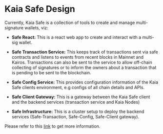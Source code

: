 # Kaia Safe Design

Currently, Kaia Safe is a collection of tools to create and manage multi-signature wallets, viz:

- **Safe React:** This is a react web app to create and interact with a multi-sig wallet.

- **Safe Transaction Service:** This keeps track of transactions sent via safe contracts and listens to events from recent blocks in Mainnet and Kairos. Transactions can also be sent to the service to allow off-chain collecting of signatures or to inform the owners about a transaction that is pending to be sent to the blockchain.

- **Safe Config Service:** This provides configuration information of the Kaia Safe clients environment, e.g configs of all chain details and APIs.

- **Safe Client Gateway:** This is a gateway between the Kaia Safe client and the backend services (transaction service and Kaia Nodes)

- **Safe Infrastructure:** This is a  cluster setup to deploy the backend services (Safe-Transaction, Safe-Config, Safe-Client gateway).

Please refer to this [link](https://github.com/kaiachain/kaia-safe-infrastructure) to get more information.
